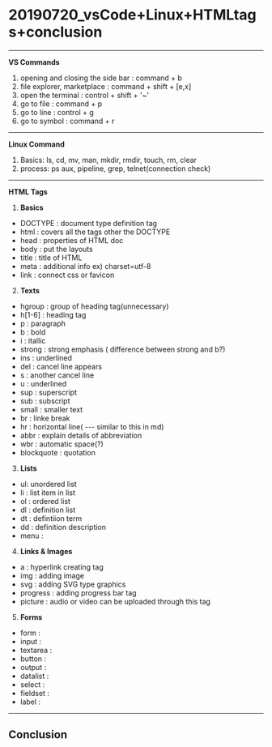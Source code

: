 # 20190720_vsCode+Linux+HTMLtags+conclusion

---
**VS Commands**
1. opening and closing the side bar : command + b
2. file explorer, marketplace : command + shift + [e,x]
3. open the terminal : control + shift + '~'
4. go to file : command + p
5. go to line : control + g
6. go to symbol : command + r
---
**Linux Command**
1. Basics: ls, cd, mv, man, mkdir, rmdir, touch, rm, clear
2. process: ps aux, pipeline, grep, telnet(connection check)
---
**HTML Tags**
1. **Basics**
* DOCTYPE : document type definition tag
* html : covers all the tags other the DOCTYPE
* head : properties of HTML doc
* body : put the layouts
* title : title of HTML
* meta : additional info ex) charset=utf-8
* link : connect css or favicon

2. **Texts**
* hgroup : group of heading tag(unnecessary)
* h[1-6] : heading tag
* p : paragraph
* b : bold
* i : itallic
* strong : strong emphasis ( difference between strong and b?)
* ins : underlined
* del : cancel line appears
* s : another cancel line
* u : underlined
* sup : superscript
* sub : subscript
* small : smaller text
* br : linke break
* hr : horizontal line( --- similar to this in md)
* abbr : explain details of abbreviation
* wbr : automatic space(?)
* blockquote : quotation

3. **Lists**
* ul: unordered list
* li : list item in list
* ol : ordered list
* dl : definition list
* dt : defintiion term
* dd : definition description
* menu :

4. **Links & Images**
* a : hyperlink creating tag
* img : adding image
* svg : adding SVG type graphics
* progress : adding progress bar tag
* picture : audio or video can be uploaded through this tag

5. **Forms**
* form :
* input :
* textarea :
* button :
* output :
* datalist :
* select :
* fieldset :
* label :

---
**Conclusion**
---
